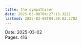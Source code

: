 ```yaml
---
title: the sympathiser
date: 2025-03-08T04:27:13.322Z
lastmod: 2025-03-08T04:30:03.270Z
---
```

Date: 2025-03-02\
Pages: 416
